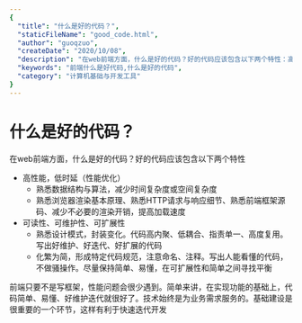 ```yaml
---
{
  "title": "什么是好的代码？",
  "staticFileName": "good_code.html",
  "author": "guoqzuo",
  "createDate": "2020/10/08",
  "description": "在web前端方面，什么是好的代码？好的代码应该包含以下两个特性：高性能，低时延（性能优化），熟悉数据结构与算法，减少时间复杂度或空间复杂度，悉浏览器渲染基本原理、熟悉HTTP请求与响应细节、熟悉前端框架源码、减少不必要的渲染开销，提高加载速度。可读性、可维护性、可扩展性",
  "keywords": "前端什么是好代码,什么是好的代码",
  "category": "计算机基础与开发工具"
}
---
```

# 什么是好的代码？
在web前端方面，什么是好的代码？好的代码应该包含以下两个特性
- 高性能，低时延（性能优化）
  - 熟悉数据结构与算法，减少时间复杂度或空间复杂度
  - 熟悉浏览器渲染基本原理、熟悉HTTP请求与响应细节、熟悉前端框架源码、减少不必要的渲染开销，提高加载速度
- 可读性、可维护性、可扩展性
  - 熟悉设计模式，封装变化。代码高内聚、低耦合、指责单一、高度复用。写出好维护、好迭代、好扩展的代码
  - 化繁为简，形成特定代码规范，注意命名、注释。写出人能看懂的代码，不做骚操作。尽量保持简单、易懂，在可扩展性和简单之间寻找平衡

前端只要不是写框架，性能问题会很少遇到。简单来讲，在实现功能的基础上，代码简单、易懂、好维护迭代就很好了。技术始终是为业务需求服务的。基础建设是很重要的一个环节，这样有利于快速迭代开发